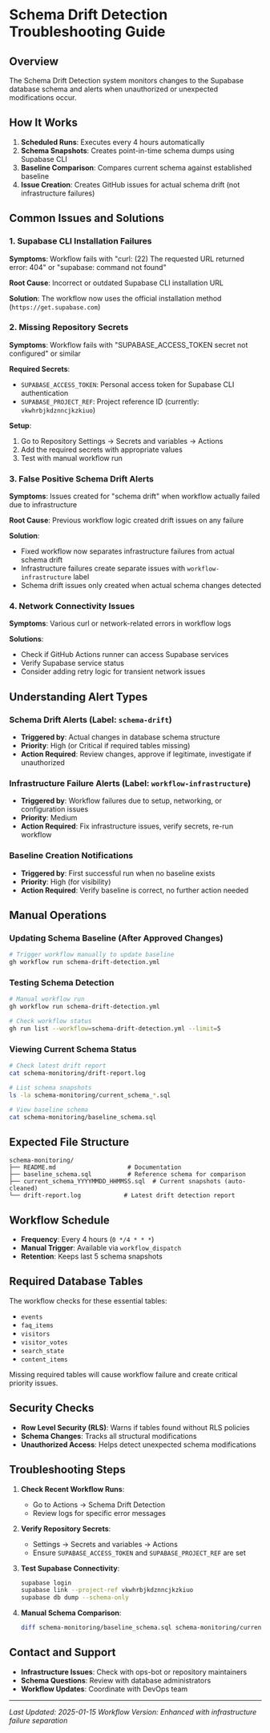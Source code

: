 # Schema Drift Detection Troubleshooting Guide

## Overview
The Schema Drift Detection system monitors changes to the Supabase database schema and alerts when unauthorized or unexpected modifications occur.

## How It Works
1. **Scheduled Runs**: Executes every 4 hours automatically
2. **Schema Snapshots**: Creates point-in-time schema dumps using Supabase CLI
3. **Baseline Comparison**: Compares current schema against established baseline
4. **Issue Creation**: Creates GitHub issues for actual schema drift (not infrastructure failures)

## Common Issues and Solutions

### 1. Supabase CLI Installation Failures
**Symptoms**: Workflow fails with "curl: (22) The requested URL returned error: 404" or "supabase: command not found"

**Root Cause**: Incorrect or outdated Supabase CLI installation URL

**Solution**: The workflow now uses the official installation method (`https://get.supabase.com`)

### 2. Missing Repository Secrets
**Symptoms**: Workflow fails with "SUPABASE_ACCESS_TOKEN secret not configured" or similar

**Required Secrets**:
- `SUPABASE_ACCESS_TOKEN`: Personal access token for Supabase CLI authentication
- `SUPABASE_PROJECT_REF`: Project reference ID (currently: `vkwhrbjkdznncjkzkiuo`)

**Setup**:
1. Go to Repository Settings → Secrets and variables → Actions
2. Add the required secrets with appropriate values
3. Test with manual workflow run

### 3. False Positive Schema Drift Alerts
**Symptoms**: Issues created for "schema drift" when workflow actually failed due to infrastructure

**Root Cause**: Previous workflow logic created drift issues on any failure

**Solution**: 
- Fixed workflow now separates infrastructure failures from actual schema drift
- Infrastructure failures create separate issues with `workflow-infrastructure` label
- Schema drift issues only created when actual schema changes detected

### 4. Network Connectivity Issues
**Symptoms**: Various curl or network-related errors in workflow logs

**Solutions**:
- Check if GitHub Actions runner can access Supabase services
- Verify Supabase service status
- Consider adding retry logic for transient network issues

## Understanding Alert Types

### Schema Drift Alerts (Label: `schema-drift`)
- **Triggered by**: Actual changes in database schema structure
- **Priority**: High (or Critical if required tables missing)
- **Action Required**: Review changes, approve if legitimate, investigate if unauthorized

### Infrastructure Failure Alerts (Label: `workflow-infrastructure`)
- **Triggered by**: Workflow failures due to setup, networking, or configuration issues
- **Priority**: Medium
- **Action Required**: Fix infrastructure issues, verify secrets, re-run workflow

### Baseline Creation Notifications
- **Triggered by**: First successful run when no baseline exists
- **Priority**: High (for visibility)
- **Action Required**: Verify baseline is correct, no further action needed

## Manual Operations

### Updating Schema Baseline (After Approved Changes)
```bash
# Trigger workflow manually to update baseline
gh workflow run schema-drift-detection.yml
```

### Testing Schema Detection
```bash
# Manual workflow run
gh workflow run schema-drift-detection.yml

# Check workflow status
gh run list --workflow=schema-drift-detection.yml --limit=5
```

### Viewing Current Schema Status
```bash
# Check latest drift report
cat schema-monitoring/drift-report.log

# List schema snapshots
ls -la schema-monitoring/current_schema_*.sql

# View baseline schema
cat schema-monitoring/baseline_schema.sql
```

## Expected File Structure
```
schema-monitoring/
├── README.md                    # Documentation
├── baseline_schema.sql          # Reference schema for comparison
├── current_schema_YYYYMMDD_HHMMSS.sql  # Current snapshots (auto-cleaned)
└── drift-report.log            # Latest drift detection report
```

## Workflow Schedule
- **Frequency**: Every 4 hours (`0 */4 * * *`)
- **Manual Trigger**: Available via `workflow_dispatch`
- **Retention**: Keeps last 5 schema snapshots

## Required Database Tables
The workflow checks for these essential tables:
- `events`
- `faq_items` 
- `visitors`
- `visitor_votes`
- `search_state`
- `content_items`

Missing required tables will cause workflow failure and create critical priority issues.

## Security Checks
- **Row Level Security (RLS)**: Warns if tables found without RLS policies
- **Schema Changes**: Tracks all structural modifications
- **Unauthorized Access**: Helps detect unexpected schema modifications

## Troubleshooting Steps

1. **Check Recent Workflow Runs**:
   - Go to Actions → Schema Drift Detection
   - Review logs for specific error messages

2. **Verify Repository Secrets**:
   - Settings → Secrets and variables → Actions
   - Ensure `SUPABASE_ACCESS_TOKEN` and `SUPABASE_PROJECT_REF` are set

3. **Test Supabase Connectivity**:
   ```bash
   supabase login
   supabase link --project-ref vkwhrbjkdznncjkzkiuo
   supabase db dump --schema-only
   ```

4. **Manual Schema Comparison**:
   ```bash
   diff schema-monitoring/baseline_schema.sql schema-monitoring/current_schema_*.sql
   ```

## Contact and Support
- **Infrastructure Issues**: Check with ops-bot or repository maintainers
- **Schema Questions**: Review with database administrators
- **Workflow Updates**: Coordinate with DevOps team

---
*Last Updated: 2025-01-15*
*Workflow Version: Enhanced with infrastructure failure separation*